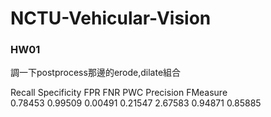 # NCTU-Vehicular-Vision

### HW01
調一下postprocess那邊的erode,dilate組合  

Recall Specificity	FPR		FNR		PWC		Precision	FMeasure  
0.78453	0.99509	0.00491	0.21547	2.67583	0.94871	0.85885
